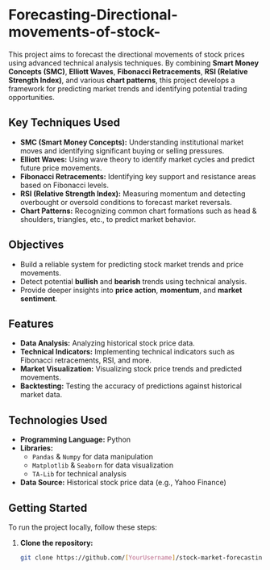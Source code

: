 # Forecasting-Directional-movements-of-stock-

This project aims to forecast the directional movements of stock prices using advanced technical analysis techniques. By combining **Smart Money Concepts (SMC)**, **Elliott Waves**, **Fibonacci Retracements**, **RSI (Relative Strength Index)**, and various **chart patterns**, this project develops a framework for predicting market trends and identifying potential trading opportunities.

## Key Techniques Used

- **SMC (Smart Money Concepts):** Understanding institutional market moves and identifying significant buying or selling pressures.
- **Elliott Waves:** Using wave theory to identify market cycles and predict future price movements.
- **Fibonacci Retracements:** Identifying key support and resistance areas based on Fibonacci levels.
- **RSI (Relative Strength Index):** Measuring momentum and detecting overbought or oversold conditions to forecast market reversals.
- **Chart Patterns:** Recognizing common chart formations such as head & shoulders, triangles, etc., to predict market behavior.

## Objectives

- Build a reliable system for predicting stock market trends and price movements.
- Detect potential **bullish** and **bearish** trends using technical analysis.
- Provide deeper insights into **price action**, **momentum**, and **market sentiment**.

## Features

- **Data Analysis:** Analyzing historical stock price data.
- **Technical Indicators:** Implementing technical indicators such as Fibonacci retracements, RSI, and more.
- **Market Visualization:** Visualizing stock price trends and predicted movements.
- **Backtesting:** Testing the accuracy of predictions against historical market data.

## Technologies Used

- **Programming Language:** Python
- **Libraries:** 
  - `Pandas` & `Numpy` for data manipulation
  - `Matplotlib` & `Seaborn` for data visualization
  - `TA-Lib` for technical analysis
- **Data Source:** Historical stock price data (e.g., Yahoo Finance)

## Getting Started

To run the project locally, follow these steps:

1. **Clone the repository:**

   ```bash
   git clone https://github.com/[YourUsername]/stock-market-forecasting.git
